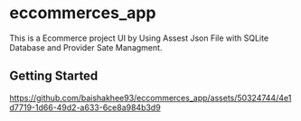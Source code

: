# eccommerces_app

This is a Ecommerce project UI by Using Assest Json File with SQLite Database and Provider Sate Managment.

## Getting Started



https://github.com/baishakhee93/eccommerces_app/assets/50324744/4e1d7719-1d66-49d2-a633-6ce8a984b3d9

